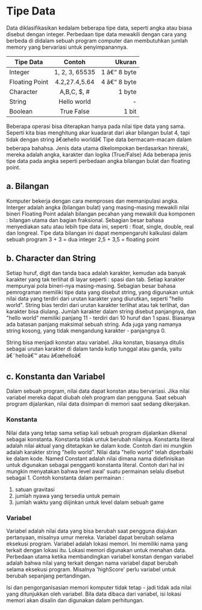 
# Tipe Data
Data diklasifikasikan kedalam beberapa tipe data, seperti angka atau biasa disebut dengan integer. Perbedaan tipe data mewakili dengan cara yang berbeda di didalam sebuah program computer dan membutuhkan jumlah memory yang bervariasi untuk penyimpanannya.

| Tipe Data     | Contoh        | Ukuran 		|
| ------------- |:-------------:| ---------:|
|Integer				|1, 2, 3, 65535	|1 â€“ 8 byte
|Floating Point	|4.2,27.4,5.64	|4 â€“ 8 byte
|Character			|A,B,C, $, #		|1 byte
|String					|Hello world		|-
|Boolean				|True False			|1 bit


Beberapa operasi bisa diterapkan hanya pada nilai tipe data yang sama. Seperti kita bias menghitung akar kuadarat dari akar bilangan bulat 4, tapi tidak dengan string â€œhello worldâ€
Tipe data bermacam-macam dalam beberapa bahahsa. Jenis data utama dikelompokan berdasarkan hireraki, mereka adalah angka, karakter dan logika (True/False)
Ada beberapa jenis tipe data pada angka seperti perbedaan angka bilangan bulat dan floating point.
 
## a.	Bilangan
Komputer bekerja dengan cara memproses dan memanipulasi angka. 
Interger adalah angka (bilangan bulat) yang masing-masing mewakili nilai bineri
Floating Point adalah bilangan pecahan yang mewakili dua komponen : bilangan utama dan bagian fraksional. Sebagian besar bahasa menyediakan satu atau lebih tipe data ini, seperti : float, single, double, real dan longreal.
Tipe data bilangan ini dapat mempengaruhi kalkulasi dalam sebuah program
3 + 3 = dua integer 2,5 + 3,5 = floating point

## b.	Character dan String
Setiap huruf, digit dan tanda baca adalah karakter, kemudan ada banyak karakter yang tak terlihat di layar seperti : spasi dan tab. Setiap karakter mempunyai pola bineri-nya masing-masing.
Sebagian besar bahasa pemrograman memiliki tipe data yang disebut string, yang digunakan untuk nilai data yang terdiri dari urutan karakter yang diurutkan, seperti "hello world". String bias terdiri dari urutan karakter terlihat atau tak terlihat, dan karakter bisa diulang. Jumlah karakter dalam string disebut panjangnya, dan "hello world" memiliki panjang 11 - terdiri dari 10 huruf dan 1 spasi. Biasanya ada batasan panjang maksimal sebuah string. Ada juga yang namanya string kosong, yang tidak mengandung karakter - panjangnya 0.

String bisa menjadi konstan atau variabel. Jika konstan, biasanya ditulis sebagai urutan karakter di dalam tanda kutip tunggal atau ganda, yaitu â€˜helloâ€™ atau â€œhelloâ€

## c.	Konstanta dan Variabel
Dalam sebuah program, nilai data dapat konstan atau bervariasi. Jika nilai variabel mereka dapat diubah oleh program dan pengguna. Saat sebuah program dijalankan, nilai data disimpan di memori saat sedang dikerjakan.
### Konstanta
Nilai data yang tetap sama setiap kali sebuah program dijalankan dikenal sebagai konstanta. Konstanta tidak untuk berubah nilainya.
Konstanta literal adalah nilai aktual yang ditetapkan ke dalam kode. Contoh dari ini mungkin adalah karakter string "hello world". Nilai data "hello world" telah diperbaiki ke dalam kode.
Named Constant adalah nilai dimana nama didefinisikan untuk digunakan sebagai pengganti konstanta literal. Contoh dari hal ini mungkin menyatakan bahwa level awal' suatu permainan selalu disebut sebagai 1.
Contoh konstanta dalam permainan :
1. satuan gravitasi
2. jumlah nyawa yang tersedia untuk pemain
3. jumlah waktu yang diijinkan untuk level dalam sebuah game

### Variabel
Variabel adalah nilai data yang bisa berubah saat pengguna diajukan pertanyaan, misalnya umur mereka. Variabel dapat berubah selama eksekusi program.
Variabel adalah lokasi memori. Ini memiliki nama yang terkait dengan lokasi itu. Lokasi memori digunakan untuk menahan data. Perbedaan utama ketika membandingkan variabel konstan dengan variabel adalah bahwa nilai yang terkait dengan nama variabel dapat berubah selama eksekusi program. Misalnya 'highScore' perlu variabel untuk berubah sepanjang pertandingan.
 
Isi dan pengorganisasian memori komputer tidak tetap - jadi tidak ada nilai yang ditunjukkan oleh variabel. Bila data dibaca dari variabel, isi lokasi memori akan disalin dan digunakan dalam perhitungan.

